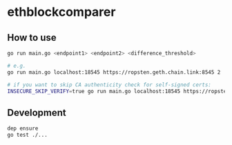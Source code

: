 # ethblockcomparer

## How to use

```bash
go run main.go <endpoint1> <endpoint2> <difference_threshold>

# e.g.
go run main.go localhost:18545 https://ropsten.geth.chain.link:8545 2

# if you want to skip CA authenticity check for self-signed certs:
INSECURE_SKIP_VERIFY=true go run main.go localhost:18545 https://ropsten.geth.chain.link:8545 2
```

## Development

```bash
dep ensure
go test ./...
```
